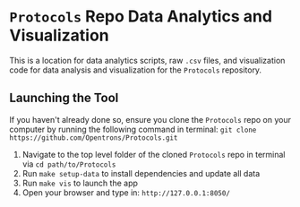 # `Protocols` Repo Data Analytics and Visualization

This is a location for data analytics scripts, raw `.csv` files, and visualization code for data analysis and visualization for the `Protocols` repository.

## Launching the Tool

If you haven't already done so, ensure you clone the `Protocols` repo on your computer by running the following command in terminal:
`git clone https://github.com/Opentrons/Protocols.git`

1. Navigate to the top level folder of the cloned `Protocols` repo in terminal via `cd path/to/Protocols`
2. Run `make setup-data` to install dependencies and update all data
3. Run `make vis` to launch the app
4. Open your browser and type in: `http://127.0.0.1:8050/`
